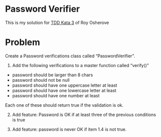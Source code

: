 # Password Verifier

This is my solution for [TDD Kata 3](http://osherove.com/tdd-kata-3-refactoring/) of Roy Osherove

# Problem

Create a Password verifications class called “PasswordVerifier”.

1. Add the following verifications to a master function called “verify()”

  - password should be larger than 8 chars
  - password should not be null
  - password should have one uppercase letter at least
  - password should have one lowercase letter at least
  - password should have one number at least

  Each one of these should return true if the validation is ok.

2. Add feature: Password is OK if at least three of the previous conditions is true

3. Add feature: password is never OK if item 1.4 is not true.
